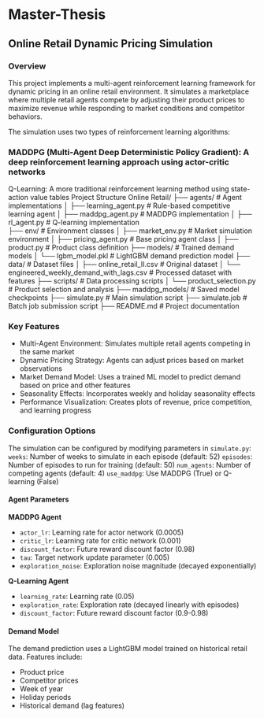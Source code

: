 # Master-Thesis

## Online Retail Dynamic Pricing Simulation
### Overview
This project implements a multi-agent reinforcement learning framework for dynamic pricing in an online retail environment. It simulates a marketplace where multiple retail agents compete by adjusting their product prices to maximize revenue while responding to market conditions and competitor behaviors.

The simulation uses two types of reinforcement learning algorithms:

### MADDPG (Multi-Agent Deep Deterministic Policy Gradient): A deep reinforcement learning approach using actor-critic networks
Q-Learning: A more traditional reinforcement learning method using state-action value tables
Project Structure
Online Retail/
├── agents/                    # Agent implementations
│   ├── learning_agent.py      # Rule-based competitive learning agent
│   ├── maddpg_agent.py        # MADDPG implementation
│   ├── rl_agent.py            # Q-learning implementation  
├── env/                       # Environment classes
│   ├── market_env.py          # Market simulation environment
│   ├── pricing_agent.py       # Base pricing agent class
│   ├── product.py             # Product class definition
├── models/                    # Trained demand models
│   └── lgbm_model.pkl         # LightGBM demand prediction model
├── data/                      # Dataset files
│   ├── online_retail_II.csv             # Original dataset
│   └── engineered_weekly_demand_with_lags.csv  # Processed dataset with features
├── scripts/                   # Data processing scripts
│   └── product_selection.py   # Product selection and analysis
├── maddpg_models/             # Saved model checkpoints
├── simulate.py                # Main simulation script
├── simulate.job               # Batch job submission script
├── README.md                  # Project documentation

### Key Features
- Multi-Agent Environment: Simulates multiple retail agents competing in the same market
- Dynamic Pricing Strategy: Agents can adjust prices based on market observations
- Market Demand Model: Uses a trained ML model to predict demand based on price and other features
- Seasonality Effects: Incorporates weekly and holiday seasonality effects
- Performance Visualization: Creates plots of revenue, price competition, and learning progress

### Configuration Options
The simulation can be configured by modifying parameters in `simulate.py`:
`weeks`: Number of weeks to simulate in each episode (default: 52)
`episodes`: Number of episodes to run for training (default: 50)
`num_agents`: Number of competing agents (default: 4)
`use_maddpg`: Use MADDPG (True) or Q-learning (False)

#### Agent Parameters
**MADDPG Agent**
- `actor_lr`: Learning rate for actor network (0.0005)
- `critic_lr`: Learning rate for critic network (0.001)
- `discount_factor`: Future reward discount factor (0.98)
- `tau`: Target network update parameter (0.005)
- `exploration_noise`: Exploration noise magnitude (decayed exponentially)

**Q-Learning Agent**
- `learning_rate`: Learning rate (0.05)
- `exploration_rate`: Exploration rate (decayed linearly with episodes)
- `discount_factor`: Future reward discount factor (0.9-0.98)

#### Demand Model
The demand prediction uses a LightGBM model trained on historical retail data. Features include:

- Product price
- Competitor prices
- Week of year
- Holiday periods
- Historical demand (lag features)
